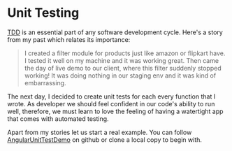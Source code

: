 # Unit Testing

[TDD](https://blog.risingstack.com/getting-node-js-testing-and-tdd-right-node-js-at-scale/) is an essential part of any software development cycle. Here's a story from my past which relates its importance:

> I created a filter module for products just like amazon or flipkart have. I tested it well on my machine and it was working great. Then came the day of live demo to our client, where this filter suddenly stopped working! It was doing nothing in our staging env and it was kind of embarrassing.

The next day, I decided to create unit tests for each every function that I wrote. As developer we should feel confident in our code's ability to run well, therefore, we must learn to love the feeling of having a watertight app that comes with automated testing.

Apart from my stories let us start a real example. You can follow [AngularUnitTestDemo](https://github.com/Mohammed-Aadil/AngularUnitTestDemo) on github or clone a local copy to begin with.

